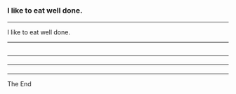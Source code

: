 
### I like to eat <i class="em em-hamburger fa-3x"></i> well done.

---

I like to eat <i class="em em-hamburger fa-3x"></i> well done.

---

## <i class="em em-satellite_antenna"></i>

---

#### <i class="em em-honeybee"></i>

---

#### <i class="em em-fish"></i>

---

The End

